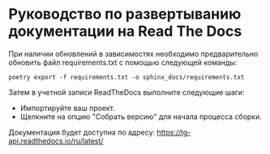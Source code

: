 # Руководство по развертыванию документации на Read The Docs

При наличии обновлений в зависимостях необходимо предварительно обновить файл requirements.txt с помощью следующей команды:

```shell
poetry export -f requirements.txt -o sphinx_docs/requirements.txt
```

Затем в учетной записи ReadTheDocs выполните следующие шаги:

* Импортируйте ваш проект.
* Щелкните на опцию "Собрать версию" для начала процесса сборки.

Документация будет доступна по адресу: https://tg-api.readthedocs.io/ru/latest/
